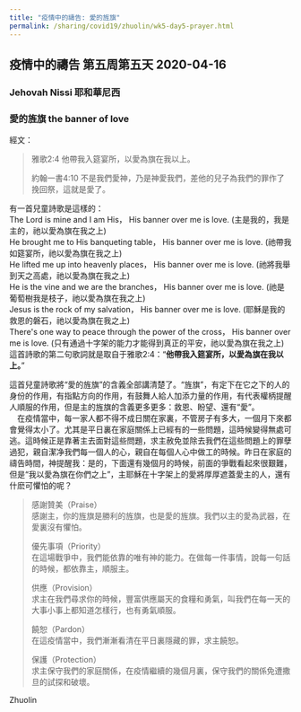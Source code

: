 ```yaml
---
title: "疫情中的禱告: 愛的旌旗"
permalink: /sharing/covid19/zhuolin/wk5-day5-prayer.html
---
```

## 疫情中的禱告 第五周第五天 2020-04-16

### Jehovah Nissi 耶和華尼西
### 愛的旌旗 the banner of love

經文：
> 雅歌2:4 他帶我入筵宴所，以愛為旗在我以上。  
> 
> 約翰一書4:10 不是我們愛神，乃是神愛我們，差他的兒子為我們的罪作了挽回祭，這就是愛了。

有一首兒童詩歌是這樣的：  
The Lord is mine and I am His， His banner over me is love. (主是我的，我是主的，祂以愛為旗在我之上)  
He brought me to His banqueting table， His banner over me is love. (祂帶我如筵宴所，祂以愛為旗在我之上)  
He lifted me up into heavenly places， His banner over me is love.  (祂將我舉到天之高處，祂以愛為旗在我之上)  
He is the vine and we are the branches， His banner over me is love. (祂是葡萄樹我是枝子，祂以愛為旗在我之上)  
Jesus is the rock of my salvation， His banner over me is love. (耶穌是我的救恩的磐石，祂以愛為旗在我之上)  
There's one way to peace through the power of the cross， His banner over me is love. (只有通過十字架的能力才能得到真正的平安，祂以愛為旗在我之上)  
這首詩歌的第二句歌詞就是取自于雅歌2:4：“**他帶我入筵宴所，以愛為旗在我以上。**”  

這首兒童詩歌將“愛的旌旗”的含義全部講清楚了。“旌旗”，有定下在它之下的人的身份的作用，有指點方向的作用，有鼓舞人給人加添力量的作用，有代表權柄提醒人順服的作用，但是主的旌旗的含義更多更多：救恩、盼望、還有“愛”。  
　在疫情當中，每一家人都不得不成日關在家裏，不管房子有多大，一個月下來都會覺得太小了。尤其是平日裏在家庭關係上已經有的一些問題，這時候變得無處可逃。這時候正是靠著主去面對這些問題，求主赦免並除去我們在這些問題上的罪孽過犯，親自潔净我們每一個人的心，親自在每個人心中做工的時候。昨日在家庭的禱告時間，神提醒我：是的，下面還有幾個月的時候，前面的爭戰看起來很艱難，但是“我以愛為旗在你們之上”，主耶穌在十字架上的愛將厚厚遮蓋愛主的人，還有什麽可懼怕的呢？  


> 感謝贊美（Praise）  
> 感謝主，你的旌旗是勝利的旌旗，也是愛的旌旗。我們以主的愛為武器，在愛裏沒有懼怕。
>  
> 優先事項（Priority）  
> 在這場戰爭中，我們能依靠的唯有神的能力。在做每一件事情，說每一句話的時候，都依靠主，順服主。
>
> 供應（Provision）  
> 求主在我們尋求你的時候，豐富供應屬天的食糧和勇氣，叫我們在每一天的大事小事上都知道怎樣行，也有勇氣順服。
>
> 饒恕（Pardon）  
> 在這疫情當中，我們漸漸看清在平日裏隱藏的罪，求主饒恕。
>
> 保護（Protection）  
> 求主保守我們的家庭關係，在疫情繼續的幾個月裏，保守我們的關係免遭撒旦的試探和破壞。

Zhuolin
